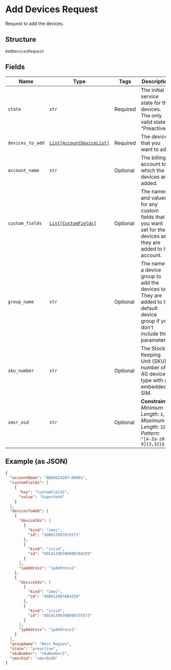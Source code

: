 
# Add Devices Request

Request to add the devices.

## Structure

`AddDevicesRequest`

## Fields

| Name | Type | Tags | Description |
|  --- | --- | --- | --- |
| `state` | `str` | Required | The initial service state for the devices. The only valid state is “Preactive.” |
| `devices_to_add` | [`List[AccountDeviceList]`](../../doc/models/account-device-list.md) | Required | The devices that you want to add. |
| `account_name` | `str` | Optional | The billing account to which the devices are added. |
| `custom_fields` | [`List[CustomFields]`](../../doc/models/custom-fields.md) | Optional | The names and values for any custom fields that you want set for the devices as they are added to the account. |
| `group_name` | `str` | Optional | The name of a device group to add the devices to. They are added to the default device group if you don't include this parameter. |
| `sku_number` | `str` | Optional | The Stock Keeping Unit (SKU) number of a 4G device type with an embedded SIM. |
| `smsr_oid` | `str` | Optional | **Constraints**: *Minimum Length*: `3`, *Maximum Length*: `32`, *Pattern*: `^[A-Za-z0-9]{3,32}$` |

## Example (as JSON)

```json
{
  "accountName": "0868924207-00001",
  "customFields": [
    {
      "key": "CustomField2",
      "value": "SuperVend"
    }
  ],
  "devicesToAdd": [
    {
      "deviceIds": [
        {
          "kind": "imei",
          "id": "990013907835573"
        },
        {
          "kind": "iccid",
          "id": "89141390780800784259"
        }
      ],
      "ipAddress": "ipAddress2"
    },
    {
      "deviceIds": [
        {
          "kind": "imei",
          "id": "990013907884259"
        },
        {
          "kind": "iccid",
          "id": "89141390780800735573"
        }
      ],
      "ipAddress": "ipAddress2"
    }
  ],
  "groupName": "West Region",
  "state": "preactive",
  "skuNumber": "skuNumber2",
  "smsrOid": "smsrOid6"
}
```

